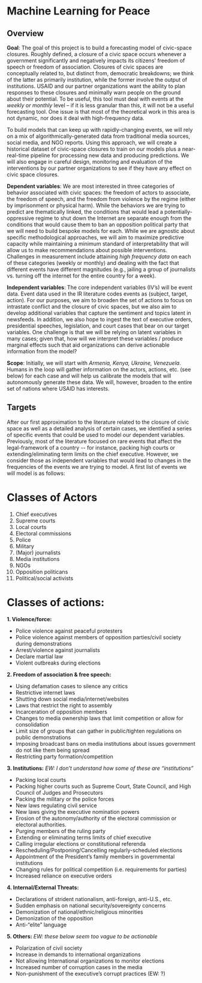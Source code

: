 # Machine Learning for Peace

## Overview

**Goal**: The goal of this project is to build a forecasting model of civic-space closures. Roughly defined, a closure of a civic space occurs whenever a government significantly and negatively impacts its citizens' freedom of speech or freedom of association. Closures of civic spaces are conceptually related to, but distinct from, democratic breakdowns; we think of the latter as primarily institution, while the former involve the output of institutions. USAID and our partner organizations want the ability to plan responses to these closures and minimally warn people on the ground about their potential. To be useful, this tool must deal with events at the *weekly or monthly* level – if it is less granular than this, it will not be a useful forecasting tool. One issue is that most of the theoretical work in this area is not dynamic, nor does it deal with high-frequency data.  

To build models that can keep up with rapidly-changing events, we will rely on a mix of algorithmically-generated data from traditional media sources, social media, and NGO reports. Using this approach, we will create a historical dataset of civic-space closures to train on our models plus a near-real-time pipeline for processing new data and producing predictions. We will also engage in careful design, monitoring and evaluation of the interventions by our partner organizations to see if they have any effect on civic space closures.

**Dependent variables**: We are most interested in three categories of behavior associated with civic spaces: the freedom of actors to associate, the freedom of speech, and the freedom from violence by the regime (either by imprisonment or physical harm).  While the behaviors we are trying to predict are thematically linked, the conditions that would lead a potentially-oppressive regime to shut down the Internet are separate enough from the conditions that would cause them to ban an opposition political party that we will need to build bespoke models for each. While we are agnostic about specific methodological approaches, we will aim to maximize predictive capacity while maintaining a minimum standard of interpretability that will allow us to make recommendations about possible interventions. Challenges in measurement include attaining *high frequency data* on each of these categories (weekly or monthly) and dealing with the fact that different events have different magnitudes (e.g., jailing a group of journalists vs. turning off the internet for the entire country for a week).

**Independent variables**: The core independent variables (IV’s) will be event data.  Event data used in the IR literature codes events as (subject, target, action).  For our purposes, we aim to broaden the set of actions to focus on intrastate conflict and the closure of civic spaces, but we also aim to develop additional variables that capture the sentiment and topics latent in newsfeeds.  In addition, we also hope to ingest the text of executive orders, presidential speeches, legislation, and court cases that bear on our target variables.  One challenge is that we will be relying on latent variables in many cases; given that, how will we interpret these variables / produce marginal effects such that aid organizations can derive actionable information from the model?

**Scope**: Initially, we will start with *Armenia, Kenya, Ukraine, Venezuela*.  Humans in the loop will gather information on the actors, actions, etc. (see below) for each case and will help us calibrate the models that will autonomously generate these data.  We will, however, broaden to the entire set of nations where USAID has interests.

## Targets
After our first approximation to the literature related to the closure of civic space as well as a detailed analysis of certain cases, we identified a series of specific events that could be used to model our dependent variables. Previously, most of the literature focused on rare events that affect the legal-framework of a country -- for instance, packing high courts or extending/eliminating term limits on the chief executive. However, we consider those as independent variables that would lead to changes in the frequencies of the events we are trying to model. A first list of events we will model is as follows:

# Classes of Actors
 
 1. Chief executives
 1. Supreme courts
 1. Local courts
 1. Electoral commissions
 1. Police
 1. Military
 1. (Major) journalists
 1. Media institutions
 1. NGOs
 1. Opposition politicans
 1. Political/social activists
 
 # Classes of actions:
 
 **1. Violence/force:**   
   * Police violence against peaceful protesters
   * Police violence against members of opposition parties/civil society during demonstrations
   * Arrest/violence against journalists
   * Declare martial law
   * Violent outbreaks during elections
 
 **2. Freedom of association & free speech:**    
   * Using defamation cases to silence any critics
   * Restrictive internet laws
   * Shutting down social media/internet/websites
   * Laws that restrict the right to assembly
   * Incarceration of opposition members
   * Changes to media ownership laws that limit competition or allow for consolidation
   * Limit size of groups that can gather in public/tighten regulations on public demonstrations
   * Imposing broadcast bans on media institutions about issues government do not like them being spread
   * Restricting party formation/competition
 
 **3. Institutions:**    *EW: I don’t understand how some of these are “institutions”*
   * Packing local courts
   * Packing higher courts such as Supreme Court, State Council, and High Council of Judges and Prosecutors
   * Packing the military or the police forces
   * New laws regulating civil service
   * New laws giving the executive nomination powers
   * Erosion of the autonomy/authority of the electoral commission or electoral authorities.
   * Purging members of the ruling party
   * Extending or eliminating terms limits of chief executive
   * Calling irregular elections or constitutional referenda
   * Rescheduling/Postponing/Cancelling regularly-scheduled elections
   * Appointment of the President’s family members in governmental institutions
   * Changing rules for political competition (i.e. requirements for parties)
   * Increased reliance on executive orders
 
 **4. Internal/External Threats:**   
   * Declarations of strident nationalism, anti-foreign, anti-U.S., etc.
   * Sudden emphasis on national security/sovereignty concerns
   * Demonization of national/ethnic/religious minorities
   * Demonization of the opposition
   * Anti-“elite” language
 
 **5. Others:**    *EW: these below seem too vague to be actionable*
   * Polarization of civil society
   * Increase in demands to international organizations
   * Not allowing International organizations to monitor elections
   * Increased number of corruption cases in the media
* Non-punishment of the executive’s corrupt practices (EW: ?)
